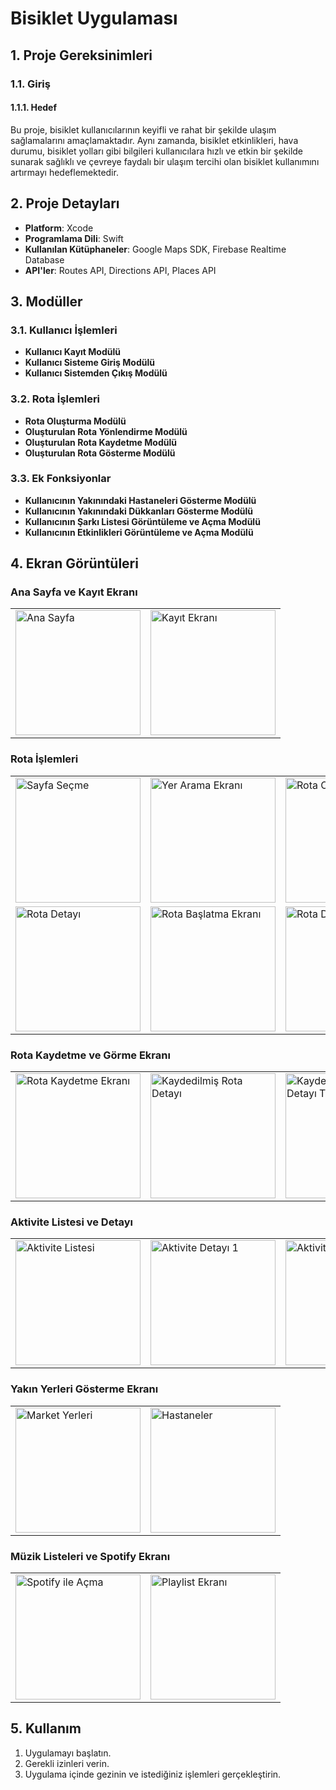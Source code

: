 # Bisiklet Uygulaması

## 1. Proje Gereksinimleri

### 1.1. Giriş

#### 1.1.1. Hedef

Bu proje, bisiklet kullanıcılarının keyifli ve rahat bir şekilde ulaşım sağlamalarını amaçlamaktadır. Aynı zamanda, bisiklet etkinlikleri, hava durumu, bisiklet yolları gibi bilgileri kullanıcılara hızlı ve etkin bir şekilde sunarak sağlıklı ve çevreye faydalı bir ulaşım tercihi olan bisiklet kullanımını artırmayı hedeflemektedir.

## 2. Proje Detayları

- **Platform**: Xcode
- **Programlama Dili**: Swift
- **Kullanılan Kütüphaneler**: Google Maps SDK, Firebase Realtime Database
- **API'ler**: Routes API, Directions API, Places API

## 3. Modüller

### 3.1. Kullanıcı İşlemleri

- **Kullanıcı Kayıt Modülü**
- **Kullanıcı Sisteme Giriş Modülü**
- **Kullanıcı Sistemden Çıkış Modülü**

### 3.2. Rota İşlemleri

- **Rota Oluşturma Modülü**
- **Oluşturulan Rota Yönlendirme Modülü**
- **Oluşturulan Rota Kaydetme Modülü**
- **Oluşturulan Rota Gösterme Modülü**

### 3.3. Ek Fonksiyonlar

- **Kullanıcının Yakınındaki Hastaneleri Gösterme Modülü**
- **Kullanıcının Yakınındaki Dükkanları Gösterme Modülü**
- **Kullanıcının Şarkı Listesi Görüntüleme ve Açma Modülü**
- **Kullanıcının Etkinlikleri Görüntüleme ve Açma Modülü**

## 4. Ekran Görüntüleri

### Ana Sayfa ve Kayıt Ekranı
<table>
  <tr>
    <td><img src="ScreenShots/MainScreen.jpg" alt="Ana Sayfa" width="200"/></td>
    <td><img src="ScreenShots/Register.jpg" alt="Kayıt Ekranı" width="200"/></td>
  </tr>
</table>

### Rota İşlemleri
<table>
  <tr>
    <td><img src="ScreenShots/ChoosingPage.jpg" alt="Sayfa Seçme" width="200"/></td>
    <td><img src="ScreenShots/SearchPlacesScreen.jpg" alt="Yer Arama Ekranı" width="200"/></td>
    <td><img src="ScreenShots/CreateRoutesScreen.jpg" alt="Rota Oluşturma" width="200"/></td>
  </tr>
  <tr>
    <td><img src="ScreenShots/RouteDetailScreen.jpg" alt="Rota Detayı" width="200"/></td>
    <td><img src="ScreenShots/StartRouteScreen.jpg" alt="Rota Başlatma Ekranı" width="200"/></td>
     <td><img src="ScreenShots/RouteDetailScreenAfter.jpg" alt="Rota Detayı Tekrar" width="200"/></td>
  </tr>
  </table>
  
  ### Rota Kaydetme ve Görme Ekranı
  <table>
  <tr>
     <td><img src="ScreenShots/RouteSaveScreen.jpg" alt="Rota Kaydetme Ekranı" width="200"/></td>
    <td><img src="ScreenShots/SavedRouteDetailScreen.jpg" alt="Kaydedilmiş Rota Detayı" width="200"/></td>
     <td><img src="ScreenShots/SavedRouteDetailScreen2.jpg" alt="Kaydedilmiş Rota Detayı Tekrar" width="200"/></td>
  </tr>
</table>

### Aktivite Listesi ve Detayı
<table>
  <tr>
    <td><img src="ScreenShots/ActivityListScreen.jpg" alt="Aktivite Listesi" width="200"/></td>
    <td><img src="ScreenShots/ActivityDetailScreen1.jpg" alt="Aktivite Detayı 1" width="200"/></td>
     <td><img src="ScreenShots/ActivityDetailScreen2.jpg" alt="Aktivite Detayı 2" width="200"/></td>
    <td><img src="ScreenShots/ActivityDetailScreen3.jpg" alt="Aktivite Detayı 3" width="200"/></td>
  </tr>
</table>

### Yakın Yerleri Gösterme Ekranı
<table>
  <tr>
    <td><img src="ScreenShots/NeareMarketPlaces.jpg" alt="Market Yerleri" width="200"/></td>
    <td><img src="ScreenShots/NearestHospitalPlaces.jpg" alt="Hastaneler" width="200"/></td>
  </tr>
</table>
  
  ### Müzik Listeleri ve Spotify Ekranı
  <table>
  <tr>
    <td><img src="ScreenShots/OpenSpotifyWithWeb.jpg" alt="Spotify ile Açma" width="200"/></td>
    <td><img src="ScreenShots/PlaylistScreen.jpg" alt="Playlist Ekranı" width="200"/></td>
  </tr>
</table>

## 5. Kullanım

1. Uygulamayı başlatın.
2. Gerekli izinleri verin.
3. Uygulama içinde gezinin ve istediğiniz işlemleri gerçekleştirin.

